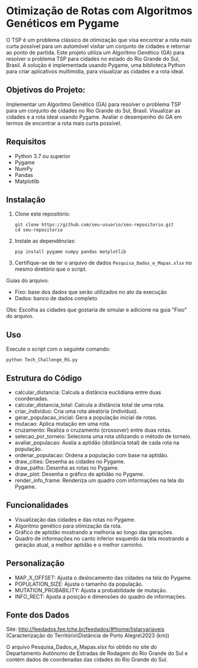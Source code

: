 # Otimização de Rotas com Algoritmos Genéticos em Pygame

O TSP é um problema clássico de otimização que visa encontrar a rota mais curta possível para um automóvel visitar um conjunto de cidades e retornar ao ponto de partida. Este projeto utiliza um Algoritmo Genético (GA) para resolver o problema TSP para cidades no estado do Rio Grande do Sul, Brasil. A solução é implementada usando Pygame, uma biblioteca Python para criar aplicativos multimídia, para visualizar as cidades e a rota ideal.

## Objetivos do Projeto:

Implementar um Algoritmo Genético (GA) para resolver o problema TSP para um conjunto de cidades no Rio Grande do Sul, Brasil.
Visualizar as cidades e a rota ideal usando Pygame.
Avaliar o desempenho do GA em termos de encontrar a rota mais curta possível.

## Requisitos

- Python 3.7 ou superior
- Pygame
- NumPy
- Pandas
- Matplotlib

## Instalação

1. Clone este repositório:
    ```
    git clone https://github.com/seu-usuario/seu-repositorio.git
    cd seu-repositorio
    ```

2. Instale as dependências:
    ```
    pip install pygame numpy pandas matplotlib
    ```

3. Certifique-se de ter o arquivo de dados `Pesquisa_Dados_e_Mapas.xlsx` no mesmo diretório que o script.

Guias do arquivo:
- Fixo: base dos dados que serão utilizados no ato da execução
- Dados: banco de dados completo
  
Obs: Escolha as cidades que gostaria de simular e adicione na guia "Fixo" do arquivo.

## Uso

Execute o script com o seguinte comando:
```
python Tech_Challenge_RS.py
```

## Estrutura do Código

- calcular_distancia: Calcula a distância euclidiana entre duas coordenadas.
- calcular_distancia_total: Calcula a distância total de uma rota.
- criar_individuo: Cria uma rota aleatória (indivíduo).
- gerar_populacao_inicial: Gera a população inicial de rotas.
- mutacao: Aplica mutação em uma rota.
- cruzamento: Realiza o cruzamento (crossover) entre duas rotas.
- selecao_por_torneio: Seleciona uma rota utilizando o método de torneio.
- avaliar_populacao: Avalia a aptidão (distância total) de cada rota na população.
- ordenar_populacao: Ordena a população com base na aptidão.
- draw_cities: Desenha as cidades no Pygame.
- draw_paths: Desenha as rotas no Pygame.
- draw_plot: Desenha o gráfico de aptidão no Pygame.
- render_info_frame: Renderiza um quadro com informações na tela do Pygame.

## Funcionalidades

- Visualização das cidades e das rotas no Pygame.
- Algoritmo genético para otimização da rota.
- Gráfico de aptidão mostrando a melhoria ao longo das gerações.
- Quadro de informações no canto inferior esquerdo da tela mostrando a geração atual, a melhor aptidão e o melhor caminho.

## Personalização

- MAP_X_OFFSET: Ajusta o deslocamento das cidades na tela do Pygame.
- POPULATION_SIZE: Ajusta o tamanho da população.
- MUTATION_PROBABILITY: Ajusta a probabilidade de mutação.
- INFO_RECT: Ajusta a posição e dimensões do quadro de informações.

## Fonte dos Dados
Site: http://feedados.fee.tche.br/feedados/#!home/listarvariaveis (Caracterização do Território\Distância de Porto Alegre\2023 (km))

O arquivo Pesquisa_Dados_e_Mapas.xlsx foi obtido no site do Departamento Autônomo de Estradas de Rodagem do Rio Grande do Sul e contém dados de coordenadas das cidades do Rio Grande do Sul.

